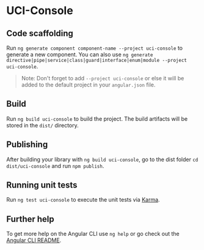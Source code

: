# UCI-Console

## Code scaffolding

Run `ng generate component component-name --project uci-console` to generate a new component. You can also use `ng generate directive|pipe|service|class|guard|interface|enum|module --project uci-console`.
> Note: Don't forget to add `--project uci-console` or else it will be added to the default project in your `angular.json` file. 

## Build

Run `ng build uci-console` to build the project. The build artifacts will be stored in the `dist/` directory.

## Publishing

After building your library with `ng build uci-console`, go to the dist folder `cd dist/uci-console` and run `npm publish`.

## Running unit tests

Run `ng test uci-console` to execute the unit tests via [Karma](https://karma-runner.github.io).

## Further help

To get more help on the Angular CLI use `ng help` or go check out the [Angular CLI README](https://github.com/angular/angular-cli/blob/master/README.md).
